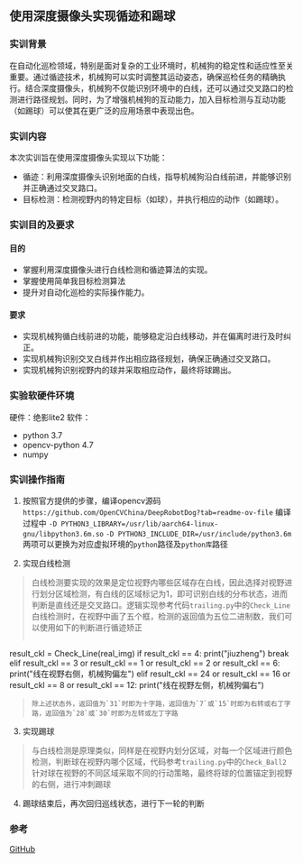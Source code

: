 ## 使用深度摄像头实现循迹和踢球
### 实训背景
在自动化巡检领域，特别是面对复杂的工业环境时，机械狗的稳定性和适应性至关重要。通过循迹技术，机械狗可以实时调整其运动姿态，确保巡检任务的精确执行。结合深度摄像头，机械狗不仅能识别环境中的白线，还可以通过交叉路口的检测进行路径规划。同时，为了增强机械狗的互动能力，加入目标检测与互动功能（如踢球）可以使其在更广泛的应用场景中表现出色。
### 实训内容
本次实训旨在使用深度摄像头实现以下功能：
- 循迹：利用深度摄像头识别地面的白线，指导机械狗沿白线前进，并能够识别并正确通过交叉路口。
- 目标检测：检测视野内的特定目标（如球），并执行相应的动作（如踢球）。
### 实训目的及要求
#### 目的
- 掌握利用深度摄像头进行白线检测和循迹算法的实现。
- 掌握使用简单我目标检测算法
- 提升对自动化巡检的实际操作能力。
#### 要求
- 实现机械狗循白线前进的功能，能够稳定沿白线移动，并在偏离时进行及时纠正。
- 实现机械狗识别交叉白线并作出相应路径规划，确保正确通过交叉路口。
- 实现机械狗识别视野内的球并采取相应动作，最终将球踢出。
### 实验软硬件环境
硬件：绝影lite2
软件：
- python 3.7
- opencv-python 4.7
- numpy

### 实训操作指南
1. 按照官方提供的步骤，编译opencv源码
`https://github.com/OpenCVChina/DeepRobotDog?tab=readme-ov-file`
编译过程中
`-D PYTHON3_LIBRARY=/usr/lib/aarch64-linux-gnu/libpython3.6m.so`
`-D PYTHON3_INCLUDE_DIR=/usr/include/python3.6m`
两项可以更换为对应虚拟环境的`python`路径及`python库`路径

2. 实现白线检测
> 白线检测要实现的效果是定位视野内哪些区域存在白线，因此选择对视野进行划分区域检测，有白线的区域标记为1，即可识别白线的分布状态，进而判断是直线还是交叉路口。逻辑实现参考代码`trailing.py`中的`Check_Line`
> 白线检测时，在视野中画了五个框，检测的返回值为五位二进制数，我们可以使用如下的判断进行循迹矫正
> ```python
result_ckl = Check_Line(real_img)
if result_ckl == 4:
    print("jiuzheng")
    break
elif result_ckl == 3 or result_ckl == 1 or result_ckl == 2 or result_ckl == 6:
    print("线在视野右侧，机械狗偏左")
elif result_ckl == 24 or result_ckl == 16 or result_ckl == 8 or result_ckl == 12:
    print("线在视野左侧，机械狗偏右")
> ```
> 除上述状态外，返回值为`31`时即为十字路，返回值为`7`或`15`时即为右转或右丁字路，返回值为`28`或`30`时即为左转或左丁字路

3. 实现踢球
> 与白线检测是原理类似，同样是在视野内划分区域，对每一个区域进行颜色检测，判断球在视野内哪个区域，代码参考`trailing.py`中的`Check_Ball2`
> 针对球在视野的不同区域采取不同的行动策略，最终将球的位置锚定到视野的右侧，进行冲刺踢球
> 

4. 踢球结束后，再次回归巡线状态，进行下一轮的判断

### 参考

[GitHub](https://github.com/Jadeble/sizutrain)